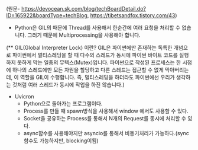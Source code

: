 
(원문- https://devocean.sk.com/blog/techBoardDetail.do?ID=165922&boardType=techBlog, https://tibetsandfox.tistory.com/43)


* Python은 GIL의 때문에 Thread를 사용해서 한순간에 여러 요청을 처리할 수 없습니다. 그러기 때문에 Multiprocessing을 사용해야 합니다.

(** GIL(Global Interpreter Lock) 이란?
GIL은 파이썬에만 존재하는 독특한 개념으로 파이썬에서 멀티스레딩을 할 때 다수의 스레드가 동시에 파이썬 바이트 코드를 실행하지 못하게 막는 일종의 뮤텍스(Mutex)입니다. 파이썬으로 작성된 프로세스는 한 시점에 하나의 스레드에만 모든 자원을 할당하고 다른 스레드는 접근할 수 없게 막아버리는데, 이 역할을 GIL이 수행합니다.
즉, 멀티스레딩을 하더라도 파이썬에선 우리가 생각하는 것처럼 여러 스레드가 동시에 작업을 하진 않습니다.)


* Uvicron 
  - Python으로 돌아가는 프로그램이다.
  - Process를 만들 때 spawn방식을 사용해서 window 에서도 사용할 수 있다.
  - Socket을 공유하는 Process를 통해서 N개의 Request를 동시에 처리할 수 있다.
  - async함수를 사용해야지만 asyncio를 통해서 비동기처리가 가능하다.(sync함수도 가능하지만, blocking이됨)
